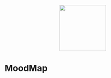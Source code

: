 <div align="center">
  <img src="https://github.com/user-attachments/assets/b1cf0776-6fd9-4339-9577-57473fa3d061" alt="" width=150 height=150 />
</div>

# MoodMap
